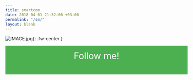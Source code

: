 ```yaml
---
title: smartcom
date: 2018-04-01 21:32:00 +03:00
permalink: "/sm/"
layout: blank
---
```


![IMAGE.jpg](/uploads/IMAGE.jpg){: .fw-center }

<style>
.fw-center{
    margin: 0 auto;
    display: block;
    width: 100%;
}
.button {
    background-color: #4CAF50; /* Green */
    border: none;
    color: white;
    padding: 15px 32px;
    text-align: center;
    text-decoration: none;
    display: inline-block;
    font-size: 16px;
}
</style>

<a class="button fw-center" href="http://www.smartcom.tech" style="font-size: 2em; height: 60px;"> Follow me!</a>

